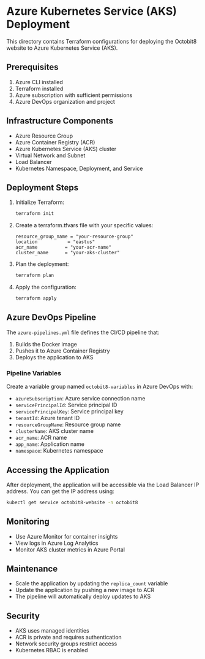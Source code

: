 # Azure Kubernetes Service (AKS) Deployment

This directory contains Terraform configurations for deploying the Octobit8 website to Azure Kubernetes Service (AKS).

## Prerequisites

1. Azure CLI installed
2. Terraform installed
3. Azure subscription with sufficient permissions
4. Azure DevOps organization and project

## Infrastructure Components

- Azure Resource Group
- Azure Container Registry (ACR)
- Azure Kubernetes Service (AKS) cluster
- Virtual Network and Subnet
- Load Balancer
- Kubernetes Namespace, Deployment, and Service

## Deployment Steps

1. Initialize Terraform:

   ```bash
   terraform init
   ```

2. Create a terraform.tfvars file with your specific values:

   ```hcl
   resource_group_name = "your-resource-group"
   location           = "eastus"
   acr_name          = "your-acr-name"
   cluster_name      = "your-aks-cluster"
   ```

3. Plan the deployment:

   ```bash
   terraform plan
   ```

4. Apply the configuration:
   ```bash
   terraform apply
   ```

## Azure DevOps Pipeline

The `azure-pipelines.yml` file defines the CI/CD pipeline that:

1. Builds the Docker image
2. Pushes it to Azure Container Registry
3. Deploys the application to AKS

### Pipeline Variables

Create a variable group named `octobit8-variables` in Azure DevOps with:

- `azureSubscription`: Azure service connection name
- `servicePrincipalId`: Service principal ID
- `servicePrincipalKey`: Service principal key
- `tenantId`: Azure tenant ID
- `resourceGroupName`: Resource group name
- `clusterName`: AKS cluster name
- `acr_name`: ACR name
- `app_name`: Application name
- `namespace`: Kubernetes namespace

## Accessing the Application

After deployment, the application will be accessible via the Load Balancer IP address. You can get the IP address using:

```bash
kubectl get service octobit8-website -n octobit8
```

## Monitoring

- Use Azure Monitor for container insights
- View logs in Azure Log Analytics
- Monitor AKS cluster metrics in Azure Portal

## Maintenance

- Scale the application by updating the `replica_count` variable
- Update the application by pushing a new image to ACR
- The pipeline will automatically deploy updates to AKS

## Security

- AKS uses managed identities
- ACR is private and requires authentication
- Network security groups restrict access
- Kubernetes RBAC is enabled
